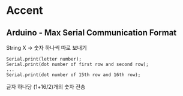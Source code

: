 # Accent

Arduino - Max Serial Communication Format
-
String X -> 숫자 하나씩 따로 보내기

```
Serial.print(letter number);
Serial.print(dot number of first row and second row);
...
Serial.print(dot number of 15th row and 16th row);
````

글자 하나당 (1+16/2)개의 숫자 전송
